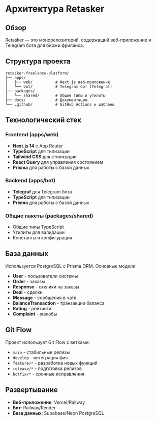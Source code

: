 # Архитектура Retasker

## Обзор

Retasker — это монорепозиторий, содержащий веб-приложение и Telegram бота для биржи фриланса.

## Структура проекта

```
retasker-freelance-platform/
├── apps/
│   ├── web/          # Next.js веб-приложение
│   └── bot/          # Telegram бот (Telegraf)
├── packages/
│   └── shared/       # Общие типы и утилиты
├── docs/             # Документация
└── .github/          # GitHub Actions и шаблоны
```

## Технологический стек

### Frontend (apps/web)
- **Next.js 14** с App Router
- **TypeScript** для типизации
- **Tailwind CSS** для стилизации
- **React Query** для управления состоянием
- **Prisma** для работы с базой данных

### Backend (apps/bot)
- **Telegraf** для Telegram бота
- **TypeScript** для типизации
- **Prisma** для работы с базой данных

### Общие пакеты (packages/shared)
- Общие типы TypeScript
- Утилиты для валидации
- Константы и конфигурация

## База данных

Используется PostgreSQL с Prisma ORM. Основные модели:

- **User** - пользователи системы
- **Order** - заказы
- **Response** - отклики на заказы
- **Deal** - сделки
- **Message** - сообщения в чате
- **BalanceTransaction** - транзакции баланса
- **Rating** - рейтинги
- **Complaint** - жалобы

## Git Flow

Проект использует Git Flow с ветками:
- `main` - стабильные релизы
- `develop` - интеграция фич
- `feature/*` - разработка новых функций
- `release/*` - подготовка релизов
- `hotfix/*` - срочные исправления

## Развертывание

- **Веб-приложение**: Vercel/Railway
- **Бот**: Railway/Render
- **База данных**: Supabase/Neon PostgreSQL
